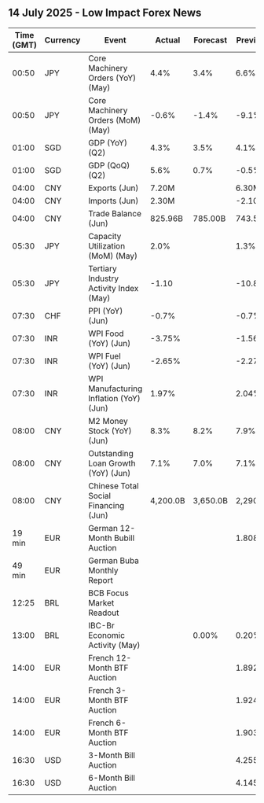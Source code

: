 ## 14 July 2025 - Low Impact Forex News

| Time (GMT) | Currency | Event | Actual | Forecast | Previous |
|------|----------|-------|--------|----------|----------|
| 00:50 | JPY | Core Machinery Orders (YoY) (May) | 4.4% | 3.4% | 6.6% |
| 00:50 | JPY | Core Machinery Orders (MoM) (May) | -0.6% | -1.4% | -9.1% |
| 01:00 | SGD | GDP (YoY) (Q2) | 4.3% | 3.5% | 4.1% |
| 01:00 | SGD | GDP (QoQ) (Q2) | 5.6% | 0.7% | -0.5% |
| 04:00 | CNY | Exports (Jun) | 7.20M |  | 6.30M |
| 04:00 | CNY | Imports (Jun) | 2.30M |  | -2.10M |
| 04:00 | CNY | Trade Balance (Jun) | 825.96B | 785.00B | 743.56B |
| 05:30 | JPY | Capacity Utilization (MoM) (May) | 2.0% |  | 1.3% |
| 05:30 | JPY | Tertiary Industry Activity Index (May) | -1.10 |  | -10.80 |
| 07:30 | CHF | PPI (YoY) (Jun) | -0.7% |  | -0.7% |
| 07:30 | INR | WPI Food (YoY) (Jun) | -3.75% |  | -1.56% |
| 07:30 | INR | WPI Fuel (YoY) (Jun) | -2.65% |  | -2.27% |
| 07:30 | INR | WPI Manufacturing Inflation (YoY) (Jun) | 1.97% |  | 2.04% |
| 08:00 | CNY | M2 Money Stock (YoY) (Jun) | 8.3% | 8.2% | 7.9% |
| 08:00 | CNY | Outstanding Loan Growth (YoY) (Jun) | 7.1% | 7.0% | 7.1% |
| 08:00 | CNY | Chinese Total Social Financing (Jun) | 4,200.0B | 3,650.0B | 2,290.0B |
| 19 min | EUR | German 12-Month Bubill Auction |  |  | 1.808% |
| 49 min | EUR | German Buba Monthly Report |  |  |  |
| 12:25 | BRL | BCB Focus Market Readout |  |  |  |
| 13:00 | BRL | IBC-Br Economic Activity (May) |  | 0.00% | 0.20% |
| 14:00 | EUR | French 12-Month BTF Auction |  |  | 1.892% |
| 14:00 | EUR | French 3-Month BTF Auction |  |  | 1.924% |
| 14:00 | EUR | French 6-Month BTF Auction |  |  | 1.903% |
| 16:30 | USD | 3-Month Bill Auction |  |  | 4.255% |
| 16:30 | USD | 6-Month Bill Auction |  |  | 4.145% |

